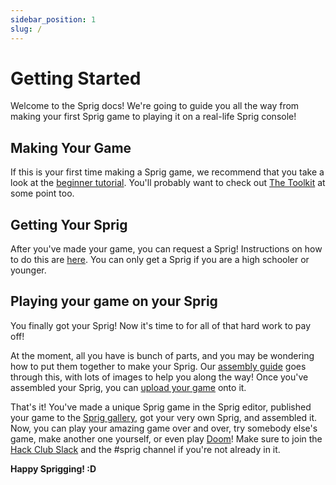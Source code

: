 ```yaml
---
sidebar_position: 1
slug: /
---
```


# Getting Started

Welcome to the Sprig docs! We're going to guide you all the way from making your first Sprig game to playing it on a real-life Sprig console!

## Making Your Game

If this is your first time making a Sprig game, we recommend that you take a look at the [beginner tutorial](BEGINNER_WORKSHOP.md). You'll probably want to check out [The Toolkit](toolkit.md) at some point too.

## Getting Your Sprig

After you've made your game, you can request a Sprig! Instructions on how to do this are [here](https://sprig.hackclub.com/get). You can only get a Sprig if you are a high schooler or younger.

## Playing your game on your Sprig

You finally got your Sprig! Now it's time to for all of that hard work to pay off! 

At the moment, all you have is bunch of parts, and you may be wondering how to put them together to make your Sprig. Our [assembly guide](ASSEMBLY.md) goes through this, with lots of images to help you along the way! Once you've assembled your Sprig, you can [upload your game](UPLOAD.md) onto it.

That's it! You've made a unique Sprig game in the Sprig editor, published your game to the [Sprig gallery](https://sprig.hackclub.com/gallery), got your very own Sprig, and assembled it. Now, you can play your amazing game over and over, try somebody else's game, make another one yourself, or even play [Doom](https://cloud-mu2xu4vzb-hack-club-bot.vercel.app/0pxl_20240407_024452716.mp4)! Make sure to join the [Hack Club Slack](https://hackclub.com/slack) and the #sprig channel if you're not already in it.

**Happy Sprigging! :D**